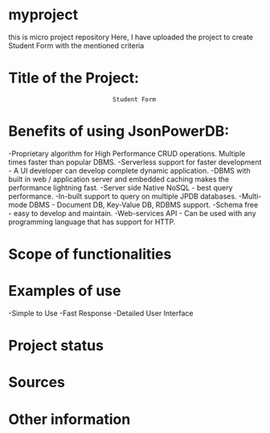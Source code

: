 # myproject
this is micro project repository
Here, I have uploaded the project to create Student Form with the mentioned criteria
# Title of the Project:                  
                                 Student Form  
 
 
# Benefits of using JsonPowerDB:
-Proprietary algorithm for High Performance CRUD operations. Multiple times faster than popular DBMS.
-Serverless support for faster development - A UI developer can develop complete dynamic application.
-DBMS with built in web / application server and embedded caching makes the performance lightning fast.
-Server side Native NoSQL - best query performance.
-In-built support to query on multiple JPDB databases.
-Multi-mode DBMS - Document DB, Key-Value DB, RDBMS support.
-Schema free - easy to develop and maintain.
-Web-services API - Can be used with any programming language that has support for HTTP.


# Scope of functionalities
# Examples of use
-Simple to Use
-Fast Response
-Detailed User Interface
# Project status
# Sources
# Other information
